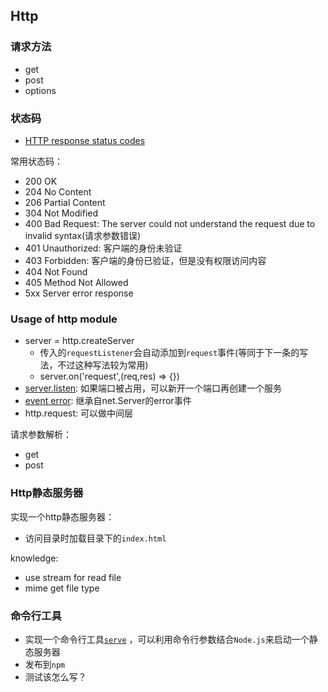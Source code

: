 ## Http

### 请求方法

* get
* post
* options

### 状态码

* [HTTP response status codes](https://developer.mozilla.org/en-US/docs/Web/HTTP/Status)

常用状态码：

* 200 OK
* 204 No Content
* 206 Partial Content
* 304 Not Modified
* 400 Bad Request: The server could not understand the request due to invalid syntax(请求参数错误)
* 401 Unauthorized: 客户端的身份未验证
* 403 Forbidden: 客户端的身份已验证，但是没有权限访问内容
* 404 Not Found
* 405 Method Not Allowed
* 5xx Server error response

### Usage of http module

* server = http.createServer
  * 传入的`requestListener`会自动添加到`request`事件(等同于下一条的写法，不过这种写法较为常用)
  * server.on('request',(req,res) => {})
* [server.listen](https://devdocs.io/node~14_lts/net#net_server_listen_port_host_backlog_callback):
  如果端口被占用，可以新开一个端口再创建一个服务
* [event error](https://devdocs.io/node~14_lts/net#net_class_net_server): 继承自net.Server的error事件
* http.request: 可以做中间层

请求参数解析：

* get
* post

### Http静态服务器

实现一个http静态服务器：

* 访问目录时加载目录下的`index.html`

knowledge:

* use stream for read file
* mime get file type

### 命令行工具

* 实现一个命令行工具[`serve`](https://github.com/vercel/serve) ，可以利用命令行参数结合`Node.js`来启动一个静态服务器
* 发布到`npm`
* 测试该怎么写？